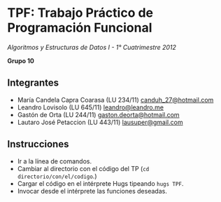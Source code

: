 TPF: Trabajo Práctico de Programación Funcional
===============================================

_Algoritmos y Estructuras de Datos I - 1° Cuatrimestre 2012_

**Grupo 10** 

Integrantes
-----------

- María Candela Capra Coarasa (LU 234/11) [canduh_27@hotmail.com](canduh_27@hotmail.com)
- Leandro Lovisolo (LU 645/11) [leandro@leandro.me](leandro@leandro.me)
- Gastón de Orta (LU 244/11) [gaston.deorta@hotmail.com](gaston.deorta@hotmail.com)
- Lautaro José Petaccion (LU 443/11) [lausuper@gmail.com](lausuper@gmail.com)

Instrucciones
-------------

- Ir a la línea de comandos.
- Cambiar al directorio con el código del TP (`cd directorio/con/el/codigo`.)
- Cargar el código en el intérprete Hugs tipeando `hugs TPF`.
- Invocar desde el intérprete las funciones deseadas.